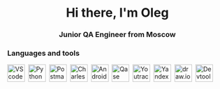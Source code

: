 <div id="header" align="center">
    <h1>Hi there, I'm Oleg</h1>
    <h3>Junior QA Engineer from Moscow</h3>
</div>

### Languages and tools

<img src="https://cdn.jsdelivr.net/gh/devicons/devicon@latest/icons/visualstudio/visualstudio-original.svg" 
title="VScode" widht="40" height="40"/>&nbsp;
<img src="https://cdn.jsdelivr.net/gh/devicons/devicon@latest/icons/python/python-original.svg" 
title="Python" widht="40" height="40"/>&nbsp;
<img src="https://cdn.jsdelivr.net/gh/devicons/devicon@latest/icons/postman/postman-original.svg" 
title="Postman" widht="40" height="40"/>&nbsp;
<img src="https://static.macupdate.com/submission/501932/d/phpqjk0zo-logo.png"
title="Charles" widht="40" height="40"/>&nbsp;
<img src="https://cdn.jsdelivr.net/gh/devicons/devicon@latest/icons/androidstudio/androidstudio-original.svg" 
title="AndroidStudio" widht="40" height="40"/>&nbsp;
<img src="https://media.rbcdn.ru/media/rbdata/qase.jpg.300x300_q100.jpg"
title="Qase" widht="40" height="40"/>&nbsp;
<img src="https://upload.wikimedia.org/wikipedia/commons/thumb/8/8d/YouTrack_Icon.svg/2048px-YouTrack_Icon.svg.png"
title="Youtrack" widht="40" height="40"/>&nbsp;
<img src="https://upload.wikimedia.org/wikipedia/commons/thumb/f/f3/Logo_Yandex_Tracker_2021.svg/1200px-Logo_Yandex_Tracker_2021.svg.png"
title="YandexTracker" widht="40" height="40"/>&nbsp;
<img src="https://static-00.iconduck.com/assets.00/file-type-drawio-icon-2048x2048-dxjfklgq.png"
title="draw.io" widht="40" height="40"/>&nbsp;
<img src="https://static-00.iconduck.com/assets.00/chrome-devtools-icon-1024x1024-bgoqb03p.png"
title="Devtools" widht="40" height="40"/>&nbsp;

          
          
          
          

<!--
**kapucho92/kapucho92** is a ✨ _special_ ✨ repository because its `README.md` (this file) appears on your GitHub profile.

Here are some ideas to get you started:

- 🔭 I’m currently working on ...
- 🌱 I’m currently learning ...
- 👯 I’m looking to collaborate on ...
- 🤔 I’m looking for help with ...
- 💬 Ask me about ...
- 📫 How to reach me: ...
- 😄 Pronouns: ...
- ⚡ Fun fact: ...
-->
